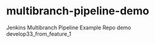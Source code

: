 # multibranch-pipeline-demo
Jenkins Multibranch Pipeline Example Repo demo develop33_from_feature_1
